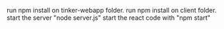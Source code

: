 run npm install on tinker-webapp folder.
run npm install on client folder.
start the server "node server.js"
start the react code with "npm start"